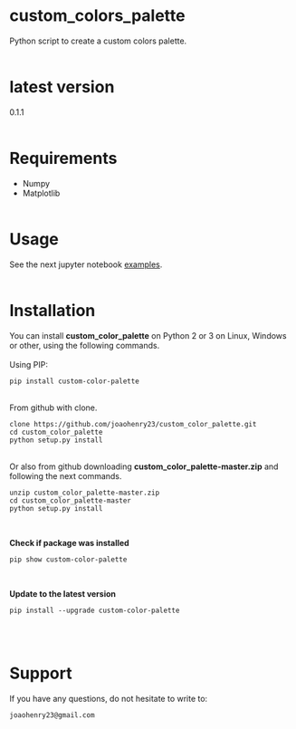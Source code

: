 # custom_colors_palette
Python script to create a custom colors palette.
<br><br>

# latest version
0.1.1
<br><br>

# Requirements
- Numpy
- Matplotlib
<br><br>

# Usage
See the next jupyter notebook [examples](https://github.com/joaohenry23/custom_color_palette/blob/master/examples/examples.ipynb).
<br><br>

# Installation
You can install **custom_color_palette** on Python 2 or 3 on Linux, Windows or other, using the following commands.
\
\
Using PIP:
```
pip install custom-color-palette

```
\
From github with clone.
```
clone https://github.com/joaohenry23/custom_color_palette.git
cd custom_color_palette
python setup.py install

```
\
Or also from github downloading **custom_color_palette-master.zip** and following the next commands.
```
unzip custom_color_palette-master.zip
cd custom_color_palette-master
python setup.py install

```
<br>

**Check if package was installed**

```
pip show custom-color-palette
```
<br>

**Update to the latest version**

```
pip install --upgrade custom-color-palette
```
<br><br>

# Support
If you have any questions, do not hesitate to write to:
```
joaohenry23@gmail.com

```
